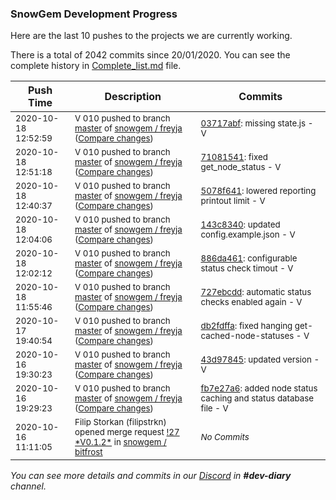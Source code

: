 
### SnowGem Development Progress

Here are the last 10 pushes to the projects we are currently working.

There is a total of 2042 commits since 20/01/2020. You can see the complete history in
 [Complete_list.md](Complete_list.md) file.

| Push Time | Description | Commits |
| --- | --- | --- |
| <sub>2020-10-18 12:52:59</sub> | <sub>V 010 pushed to branch [master](https://gitlab.com/snowgem/freyja/commits/master) of [snowgem / freyja](https://gitlab.com/snowgem/freyja) ([Compare changes](https://gitlab.com/snowgem/freyja/compare/710815416604dd5f6781c9849a7c18b4d863754b...03717abf8b5fee43a75aac6bfb9967c6c2692827))</sub> | <sub>[03717abf](https://gitlab.com/snowgem/freyja/-/commit/03717abf8b5fee43a75aac6bfb9967c6c2692827): missing state.js - V</sub> |
| <sub>2020-10-18 12:51:18</sub> | <sub>V 010 pushed to branch [master](https://gitlab.com/snowgem/freyja/commits/master) of [snowgem / freyja](https://gitlab.com/snowgem/freyja) ([Compare changes](https://gitlab.com/snowgem/freyja/compare/5078f6417bee8dad38a117beaeaa3100119b8ff7...710815416604dd5f6781c9849a7c18b4d863754b))</sub> | <sub>[71081541](https://gitlab.com/snowgem/freyja/-/commit/710815416604dd5f6781c9849a7c18b4d863754b): fixed get_node_status - V</sub> |
| <sub>2020-10-18 12:40:37</sub> | <sub>V 010 pushed to branch [master](https://gitlab.com/snowgem/freyja/commits/master) of [snowgem / freyja](https://gitlab.com/snowgem/freyja) ([Compare changes](https://gitlab.com/snowgem/freyja/compare/143c834032768611acf8d8f46d801137f20a427c...5078f6417bee8dad38a117beaeaa3100119b8ff7))</sub> | <sub>[5078f641](https://gitlab.com/snowgem/freyja/-/commit/5078f6417bee8dad38a117beaeaa3100119b8ff7): lowered reporting printout limit - V</sub> |
| <sub>2020-10-18 12:04:06</sub> | <sub>V 010 pushed to branch [master](https://gitlab.com/snowgem/freyja/commits/master) of [snowgem / freyja](https://gitlab.com/snowgem/freyja) ([Compare changes](https://gitlab.com/snowgem/freyja/compare/886da461b28b663e7d0c10bdcc75dc9d86a98803...143c834032768611acf8d8f46d801137f20a427c))</sub> | <sub>[143c8340](https://gitlab.com/snowgem/freyja/-/commit/143c834032768611acf8d8f46d801137f20a427c): updated config.example.json - V</sub> |
| <sub>2020-10-18 12:02:12</sub> | <sub>V 010 pushed to branch [master](https://gitlab.com/snowgem/freyja/commits/master) of [snowgem / freyja](https://gitlab.com/snowgem/freyja) ([Compare changes](https://gitlab.com/snowgem/freyja/compare/727ebcdd266b59808020a90fc899f5950b63c360...886da461b28b663e7d0c10bdcc75dc9d86a98803))</sub> | <sub>[886da461](https://gitlab.com/snowgem/freyja/-/commit/886da461b28b663e7d0c10bdcc75dc9d86a98803): configurable status check timout - V</sub> |
| <sub>2020-10-18 11:55:46</sub> | <sub>V 010 pushed to branch [master](https://gitlab.com/snowgem/freyja/commits/master) of [snowgem / freyja](https://gitlab.com/snowgem/freyja) ([Compare changes](https://gitlab.com/snowgem/freyja/compare/db2fdffae9fc0482113427375b9c51d18f3d1b56...727ebcdd266b59808020a90fc899f5950b63c360))</sub> | <sub>[727ebcdd](https://gitlab.com/snowgem/freyja/-/commit/727ebcdd266b59808020a90fc899f5950b63c360): automatic status checks enabled again - V</sub> |
| <sub>2020-10-17 19:40:54</sub> | <sub>V 010 pushed to branch [master](https://gitlab.com/snowgem/freyja/commits/master) of [snowgem / freyja](https://gitlab.com/snowgem/freyja) ([Compare changes](https://gitlab.com/snowgem/freyja/compare/43d9784558525c7132145e4ef3963f867c7832de...db2fdffae9fc0482113427375b9c51d18f3d1b56))</sub> | <sub>[db2fdffa](https://gitlab.com/snowgem/freyja/-/commit/db2fdffae9fc0482113427375b9c51d18f3d1b56): fixed hanging get-cached-node-statuses - V</sub> |
| <sub>2020-10-16 19:30:23</sub> | <sub>V 010 pushed to branch [master](https://gitlab.com/snowgem/freyja/commits/master) of [snowgem / freyja](https://gitlab.com/snowgem/freyja) ([Compare changes](https://gitlab.com/snowgem/freyja/compare/fb7e27a6945bbac4d015c74fbdd233f6628dceab...43d9784558525c7132145e4ef3963f867c7832de))</sub> | <sub>[43d97845](https://gitlab.com/snowgem/freyja/-/commit/43d9784558525c7132145e4ef3963f867c7832de): updated version - V</sub> |
| <sub>2020-10-16 19:29:23</sub> | <sub>V 010 pushed to branch [master](https://gitlab.com/snowgem/freyja/commits/master) of [snowgem / freyja](https://gitlab.com/snowgem/freyja) ([Compare changes](https://gitlab.com/snowgem/freyja/compare/cd325c15edb21c4911219e78585fd91ab8352c10...fb7e27a6945bbac4d015c74fbdd233f6628dceab))</sub> | <sub>[fb7e27a6](https://gitlab.com/snowgem/freyja/-/commit/fb7e27a6945bbac4d015c74fbdd233f6628dceab): added node status caching and status database file - V</sub> |
| <sub>2020-10-16 11:11:05</sub> | <sub>Filip Storkan (filipstrkn) opened merge request [\!27 \*V0\.1\.2\*](https://gitlab.com/snowgem/bitfrost/-/merge_requests/27) in [snowgem / bitfrost](https://gitlab.com/snowgem/bitfrost)</sub> | <sub>_No Commits_</sub> |

_You can see more details and commits in our [Discord](https://discord.gg/zumGnbg) in **#dev-diary** channel._
